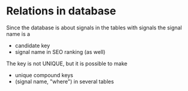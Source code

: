 # Relations in database

Since the database is about signals in the tables with signals the signal name is a 

* candidate key
* signal name in SEO ranking (as well)

The key is not UNIQUE, but it is possible to make

* unique compound keys
* (signal name, "where") in several tables
